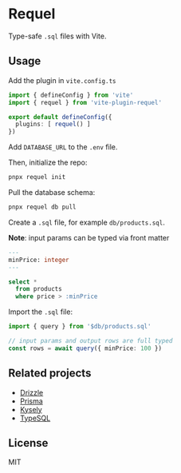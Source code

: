 # Requel

Type-safe `.sql` files with Vite.

## Usage

Add the plugin in `vite.config.ts`

```ts
import { defineConfig } from 'vite'
import { requel } from 'vite-plugin-requel'

export default defineConfig({
  plugins: [ requel() ]
})
```

Add `DATABASE_URL` to the `.env` file.

Then, initialize the repo:

```bash
pnpx requel init
```

Pull the database schema:

```bash
pnpx requel db pull
```

Create a `.sql` file, for example `db/products.sql`.

**Note**: input params can be typed via front matter

```sql
---
minPrice: integer
---

select *
  from products
  where price > :minPrice
```

Import the `.sql` file:

```ts
import { query } from '$db/products.sql'

// input params and output rows are full typed
const rows = await query({ minPrice: 100 })
```

## Related projects

- [Drizzle](https://orm.drizzle.team)
- [Prisma](https://www.prisma.io)
- [Kysely](https://kysely.dev)
- [TypeSQL](https://github.com/wsporto/typesql)

## License

MIT
